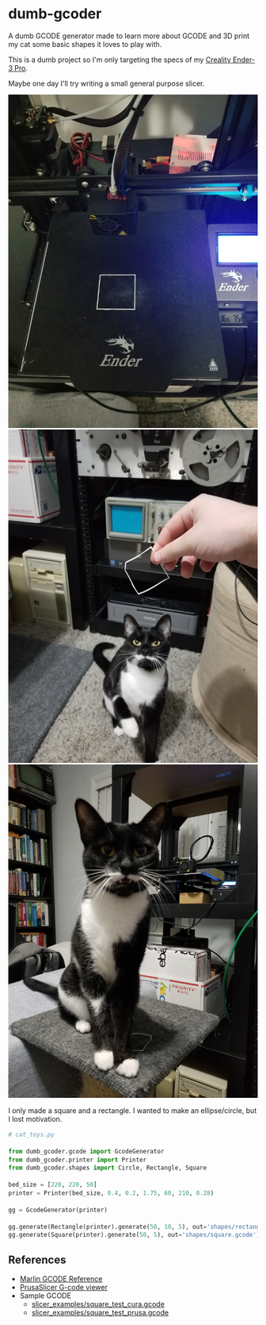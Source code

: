 # dumb-gcoder

A dumb GCODE generator made to learn more about GCODE and 3D print my cat some basic shapes it loves to play with.

This is a dumb project so I'm only targeting the specs of my 
[Creality Ender-3 Pro](https://www.creality.com/products/ender-3-pro-3d-printer).

Maybe one day I'll try writing a small general purpose slicer.

![docs/bed.jpg](docs/bed.jpg)
![docs/cat_1.jpg](docs/cat_1.jpg)
![docs/cat_2.jpg](docs/cat_2.jpg)

I only made a square and a rectangle. I wanted to make an ellipse/circle, but I lost motivation.

```py
# cat_toys.py

from dumb_gcoder.gcode import GcodeGenerator
from dumb_gcoder.printer import Printer
from dumb_gcoder.shapes import Circle, Rectangle, Square

bed_size = [220, 220, 50]
printer = Printer(bed_size, 0.4, 0.2, 1.75, 60, 210, 0.28)

gg = GcodeGenerator(printer)

gg.generate(Rectangle(printer).generate(50, 10, 5), out='shapes/rectangle.gcode')
gg.generate(Square(printer).generate(50, 5), out='shapes/square.gcode')
```

## References

- [Marlin GCODE Reference](https://marlinfw.org/meta/gcode/)
- [PrusaSlicer G-code viewer](https://help.prusa3d.com/article/prusaslicer-g-code-viewer_193152)
- Sample GCODE
  - [slicer_examples/square_test_cura.gcode](slicer_examples/square_test_cura.gcode)
  - [slicer_examples/square_test_prusa.gcode](slicer_examples/square_test_prusa.gcode)
